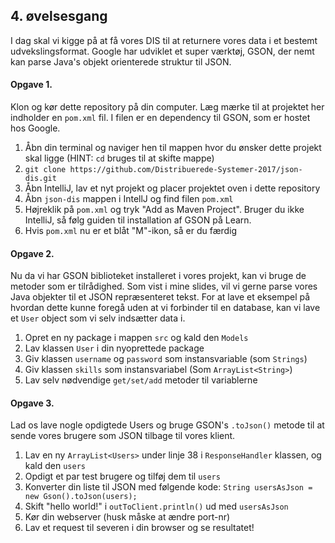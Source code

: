 ## 4. øvelsesgang

I dag skal vi kigge på at få vores DIS til at returnere vores data i et bestemt udvekslingsformat. Google har udviklet et super
værktøj, GSON, der nemt kan parse Java's objekt orienterede struktur til JSON.

#### Opgave 1.
Klon og kør dette repository på din computer. Læg mærke til at projektet her indholder en `pom.xml` fil. I filen er en dependency til GSON, som er hostet hos Google. 

1. Åbn din terminal og naviger hen til mappen hvor du ønsker dette projekt skal ligge (HINT: `cd` bruges til at skifte mappe)
2. `git clone https://github.com/Distribuerede-Systemer-2017/json-dis.git`
3. Åbn IntelliJ, lav et nyt projekt og placer projektet oven i dette repository
4. Åbn `json-dis` mappen i IntellJ og find filen `pom.xml`
5. Højreklik på `pom.xml` og tryk "Add as Maven Project". Bruger du ikke IntelliJ, så følg guiden til installation af GSON på  Learn.
6. Hvis `pom.xml` nu er et blåt "M"-ikon, så er du færdig

#### Opgave 2.
Nu da vi har GSON biblioteket installeret i vores projekt, kan vi bruge de metoder som er tilrådighed. Som vist i mine slides, vil vi gerne parse vores Java objekter til et JSON repræsenteret tekst. For at lave et eksempel på hvordan dette kunne foregå uden at vi forbinder til en database, kan vi lave et `User` object som vi selv indsætter data i.

1. Opret en ny package i mappen `src` og kald den `Models`
2. Lav klassen `User` i din nyoprettede package 
3. Giv klassen `username` og `password` som instansvariable (som `Strings`)
4. Giv klassen `skills` som instansvariabel (Som `ArrayList<String>`)
5. Lav selv nødvendige `get/set/add` metoder til variablerne

#### Opgave 3.
Lad os lave nogle opdigtede Users og bruge GSON's `.toJson()` metode til at sende vores brugere som JSON tilbage til vores klient.

1. Lav en ny `ArrayList<Users>` under linje 38 i `ResponseHandler` klassen, og kald den `users`
2. Opdigt et par test brugere og tilføj dem til `users`
3. Konverter din liste til JSON med følgende kode: `String usersAsJson = new Gson().toJson(users);`
4. Skift "hello world!" i `outToClient.println()` ud med `usersAsJson`
5. Kør din webserver (husk måske at ændre port-nr)
6. Lav et request til severen i din browser og se resultatet!
